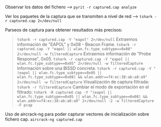 Observar los datos del fichero --> `pyrit -r captured.cap analyze`

Ver los paquetes de la captura que se transmiten a nivel de red --> `tshark -r captured.cap 2>/dev/null`

Parseos de captura para obtener resultados más precisos: 
> `tshark -r captured.cap -Y "eapol" 2>/dev/null`
> Extraemos información de "EAPOL" y 0x08 - Beacon Frame.
> `tshark -r captured.cap -Y "eapol || wlan.fc.type_subtype==0x08" 2>/dev/null -w filteredCapture`
> Extraemos información de "Probe Response", 0x05.
> `tshark -r captured.cap -Y "eapol || wlan.fc.type_subtype==0x05" 2>/dev/null -w filteredCapture`
> Información sobre una BISSD concreta.
> `tshark -r captured.cap -Y "(eapol || wlan.fc.type_subtype==0x05 || wlan.fc.type_subtype==0x08) && wlan.addr==f4:ec:38:ab:a8:a9" 2>/dev/null -w filteredCapture`
> Visualización de captura filtrada:
> `tshark -r filteredCapture`
> Cambiar el modo de exportación en el filtrado:
> `tshark -R captured.cap -Y "(eapol || wlan.fc.type_subtype==0x05 || wlan.fc.type_subtype==0x08) && wlan.addr==f4:ec:38:ab:a8:a9" 2>/dev/null -2 -w filteredCapture -F pcap`

Uso de aircrack-ng para poder capturar vectores de inicialización sobre fichero cap.
`aircrack-ng captured.cap`


